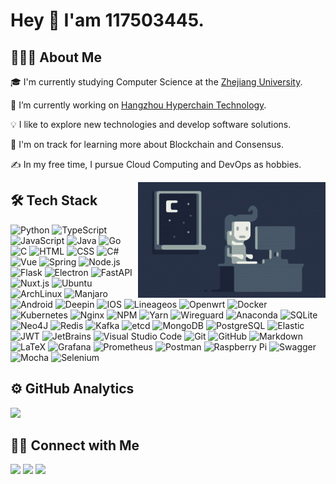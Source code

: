 # Hey 👋 I'am 117503445.

## 👨🏻‍💻 About Me

🎓 I'm currently studying Computer Science at the [Zhejiang University](https://www.zju.edu.cn/english/).

🔭 I’m currently working on [Hangzhou Hyperchain Technology](https://www.hyperchain.cn/).

💡 I like to explore new technologies and develop software solutions.

🌱 I'm on track for learning more about Blockchain and Consensus.

✍️ In my free time, I pursue Cloud Computing and DevOps as hobbies.

<img alt="Night Coding" src="https://raw.githubusercontent.com/AVS1508/AVS1508/master/assets/Night-Coding.gif" align="right"/>

## 🛠 Tech Stack

![Python](https://img.shields.io/badge/-Python-05122A?style=flat&logo=python)
![TypeScript](https://img.shields.io/badge/-TypeScript-05122A?style=flat&logo=TypeScript)
![JavaScript](https://img.shields.io/badge/-JavaScript-05122A?style=flat&logo=javascript)
![Java](https://img.shields.io/badge/-Java-05122A?style=flat&logo=Java&logoColor=FFA518)
![Go](https://img.shields.io/badge/-Go-05122A?style=flat&logo=Go&logoColor=FFA518)
![C](https://img.shields.io/badge/-C-05122A?style=flat&logo=C&logoColor=A8B9CC)
![HTML](https://img.shields.io/badge/-HTML-05122A?style=flat&logo=HTML5)
![CSS](https://img.shields.io/badge/-CSS-05122A?style=flat&logo=CSS3&logoColor=1572B6)
![C#](https://img.shields.io/badge/-C%23-05122A?style=flat&logo=c-sharp)
![Vue](https://img.shields.io/badge/-Vue-05122A?style=flat&logo=vuedotjs)
![Spring](https://img.shields.io/badge/-spring-05122A?style=flat&logo=spring&logoColor=FFA518)
![Node.js](https://img.shields.io/badge/-Node.js-05122A?style=flat&logo=node.js)
![Flask](https://img.shields.io/badge/-Flask-05122A?style=flat&logo=flask)
![Electron](https://img.shields.io/badge/-Electron-05122A?style=flat&logo=Electron)
![FastAPI](https://img.shields.io/badge/-FastAPI-05122A?style=flat&logo=FastAPI)
![Nuxt.js](https://img.shields.io/badge/-nuxt.js-05122A?style=flat&logo=nuxtdotjs)
![Ubuntu](https://img.shields.io/badge/-Ubuntu-05122A?style=flat&logo=Ubuntu)
![ArchLinux](https://img.shields.io/badge/-Arch-05122A?style=flat&logo=ArchLinux)
![Manjaro](https://img.shields.io/badge/-Manjaro-05122A?style=flat&logo=Manjaro)
![Android](https://img.shields.io/badge/-Android-05122A?style=flat&logo=Android)
![Deepin](https://img.shields.io/badge/-Deepin-05122A?style=flat&logo=Deepin)
![IOS](https://img.shields.io/badge/-IOS-05122A?style=flat&logo=ios)
![Lineageos](https://img.shields.io/badge/-lineageos-05122A?style=flat&logo=lineageos)
![Openwrt](https://img.shields.io/badge/-Openwrt-05122A?style=flat&logo=Openwrt)
![Docker](https://img.shields.io/badge/-Docker-05122A?style=flat&logo=Docker)
![Kubernetes](https://img.shields.io/badge/-Kubernetes-05122A?style=flat&logo=Kubernetes)
![Nginx](https://img.shields.io/badge/-Nginx-05122A?style=flat&logo=Nginx)
![NPM](https://img.shields.io/badge/-NPM-05122A?style=flat&logo=NPM)
![Yarn](https://img.shields.io/badge/-Yarn-05122A?style=flat&logo=Yarn)
![Wireguard](https://img.shields.io/badge/-Wireguard-05122A?style=flat&logo=Wireguard)
![Anaconda](https://img.shields.io/badge/-Anaconda-05122A?style=flat&logo=Anaconda)
![SQLite](https://img.shields.io/badge/-SQLite-05122A?style=flat&logo=SQLite)
![Neo4J](https://img.shields.io/badge/-Neo4J-05122A?style=flat&logo=Neo4J)
![Redis](https://img.shields.io/badge/-Redis-05122A?style=flat&logo=Redis)
![Kafka](https://img.shields.io/badge/-kafka-05122A?style=flat&logo=apachekafka)
![etcd](https://img.shields.io/badge/-etcd-05122A?style=flat&logo=etcd)
![MongoDB](https://img.shields.io/badge/-MongoDB-05122A?style=flat&logo=MongoDB)
![PostgreSQL](https://img.shields.io/badge/-postgresql-05122A?style=flat&logo=postgresql)
![Elastic](https://img.shields.io/badge/-Elastic-05122A?style=flat&logo=Elastic)
![JWT](https://img.shields.io/badge/-JWT-05122A?style=flat&logo=JSON%20web%20tokens)
![JetBrains](https://img.shields.io/badge/-JetBrains-05122A?style=flat&logo=JetBrains)
![Visual Studio Code](https://img.shields.io/badge/-Visual%20Studio%20Code-05122A?style=flat&logo=visual-studio-code&logoColor=007ACC)
![Git](https://img.shields.io/badge/-Git-05122A?style=flat&logo=git)
![GitHub](https://img.shields.io/badge/-GitHub-05122A?style=flat&logo=github)
![Markdown](https://img.shields.io/badge/-Markdown-05122A?style=flat&logo=markdown)
![LaTeX](https://img.shields.io/badge/-LaTeX-05122A?style=flat&logo=LaTeX)
![Grafana](https://img.shields.io/badge/-Grafana-05122A?style=flat&logo=Grafana)
![Prometheus](https://img.shields.io/badge/-Prometheus-05122A?style=flat&logo=Prometheus)
![Postman](https://img.shields.io/badge/-Postman-05122A?style=flat&logo=Postman)
![Raspberry Pi](https://img.shields.io/badge/-RaspberryPi-05122A?style=flat&logo=Raspberry-Pi)
![Swagger](https://img.shields.io/badge/-Swagger-05122A?style=flat&logo=swagger)
![Mocha](https://img.shields.io/badge/-Mocha-05122A?style=flat&logo=Mocha)
![Selenium](https://img.shields.io/badge/-Selenium-05122A?style=flat&logo=Selenium)

## ⚙️ GitHub Analytics

<img src="https://github-readme-stats-eight-theta.vercel.app/api?username=117503445&show_icons=true&theme=algolia&include_all_commits=true&count_private=true"/>

## 🤝🏻 Connect with Me

<p>
    <a href="mailto:t117503445@gmail.com"><img src="https://img.shields.io/badge/-t117503445@gmail.com-D14836?style=flat&logo=Gmail&logoColor=white"/></a>
    <a href="https://www.117503445.top"><img src="https://img.shields.io/badge/-117503445.top-3f51b5?style=flat&logo=Google-Chrome&logoColor=white"/></a>
    <a href="https://www.zhihu.com/people/marshmallow-81"><img src="https://img.shields.io/badge/-117503445-0066ff?style=flat&logo=zhihu&logoColor=white"/></a>
</p>
